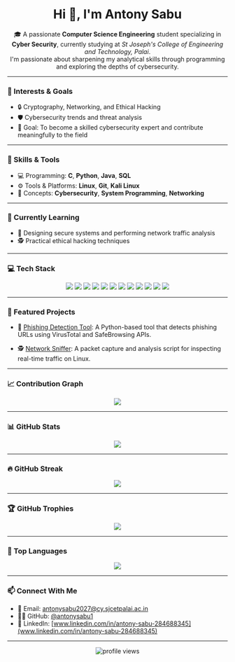 <h1 align="center">Hi 👋, I'm Antony Sabu</h1>

<p align="center">
🎓 A passionate <strong>Computer Science Engineering</strong> student specializing in <strong>Cyber Security</strong>, currently studying at <em>St Joseph's College of Engineering and Technology, Palai</em>.
<br>
I'm passionate about sharpening my analytical skills through programming and exploring the depths of cybersecurity.
</p>

---

### 🔐 Interests & Goals
- 🔒 Cryptography, Networking, and Ethical Hacking  
- 🛡️ Cybersecurity trends and threat analysis  
- 🎯 Goal: To become a skilled cybersecurity expert and contribute meaningfully to the field  

---

### 🧠 Skills & Tools
- 💻 Programming: **C**, **Python**, **Java**, **SQL**  
- ⚙️ Tools & Platforms: **Linux**, **Git**, **Kali Linux**  
- 🧠 Concepts: **Cybersecurity**, **System Programming**, **Networking**  

---

### 🔭 Currently Learning
- 🧩 Designing secure systems and performing network traffic analysis  
- 🕵️ Practical ethical hacking techniques  

---

### 💻 Tech Stack
<p align="center">
  <img src="https://img.shields.io/badge/C-00599C?style=for-the-badge&logo=c&logoColor=white"/>
  <img src="https://img.shields.io/badge/Java-007396?style=for-the-badge&logo=java&logoColor=white"/>
  <img src="https://img.shields.io/badge/Python-3776AB?style=for-the-badge&logo=python&logoColor=white"/>
  <img src="https://img.shields.io/badge/JavaScript-F7DF1E?style=for-the-badge&logo=javascript&logoColor=black"/>
  <img src="https://img.shields.io/badge/SQL-4479A1?style=for-the-badge&logo=postgresql&logoColor=white"/>
  <img src="https://img.shields.io/badge/Linux-FCC624?style=for-the-badge&logo=linux&logoColor=black"/>
  <img src="https://img.shields.io/badge/Git-F05032?style=for-the-badge&logo=git&logoColor=white"/>
  <img src="https://img.shields.io/badge/GitHub-181717?style=for-the-badge&logo=github&logoColor=white"/>
  <img src="https://img.shields.io/badge/Kali_Linux-557C94?style=for-the-badge&logo=kalilinux&logoColor=white"/>
  <img src="https://img.shields.io/badge/Metasploit-5e429e?style=for-the-badge&logo=metasploit&logoColor=white"/>
  <img src="https://img.shields.io/badge/Figma-F24E1E?style=for-the-badge&logo=figma&logoColor=white"/>
  <img src="https://img.shields.io/badge/Canva-00C4CC?style=for-the-badge&logo=canva&logoColor=white"/>
</p>

---

### 🚀 Featured Projects

- 🔐 [Phishing Detection Tool](https://github.com/antonysabu1/phishing-detector): A Python-based tool that detects phishing URLs using VirusTotal and SafeBrowsing APIs.

- 🕵️ [Network Sniffer](https://github.com/antonysabu1/network-sniffer): A packet capture and analysis script for inspecting real-time traffic on Linux.

---

### 📈 Contribution Graph

<p align="center">
  <img src="https://github-readme-activity-graph.vercel.app/graph?username=antonysabu1&theme=tokyo-night&hide_border=true" />
</p>

---

### 📊 GitHub Stats

<p align="center">
  <img src="https://github-readme-stats.vercel.app/api?username=antonysabu1&show_icons=true&theme=tokyonight&hide_border=true" />
</p>

---

### 🔥 GitHub Streak

<p align="center">
  <img src="https://streak-stats.demolab.com/?user=antonysabu1&theme=tokyonight&hide_border=true" />
</p>

---

### 🏆 GitHub Trophies

<p align="center">
  <img src="https://github-profile-trophy.vercel.app/?username=antonysabu1&theme=tokyonight&no-bg=true&margin-w=10&column=7" />
</p>

---

### 📌 Top Languages

<p align="center">
  <img src="https://github-readme-stats.vercel.app/api/top-langs/?username=antonysabu1&layout=compact&theme=tokyonight&hide_border=true" />
</p>

---

### 📫 Connect With Me
- 📧 Email: antonysabu2027@cy.sjcetpalai.ac.in  
- 🧑‍💻 GitHub: [@antonysabu1](https://github.com/antonysabu1)
- 💼 LinkedIn: [www.linkedin.com/in/antony-sabu-284688345](www.linkedin.com/in/antony-sabu-284688345)

---

<p align="center">
  <img src="https://komarev.com/ghpvc/?username=antonysabu1&label=Profile%20views&color=0e75b6&style=flat" alt="profile views" />
</p>
